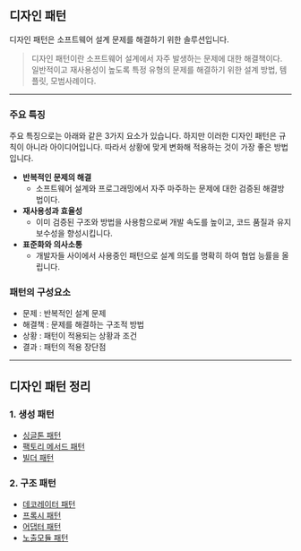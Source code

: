 ## 디자인 패턴

디자인 패턴은 소프트웨어 설계 문제를 해결하기 위한 솔루션입니다.

> 디자인 패턴이란 소프트웨어 설계에서 자주 발생하는 문제에 대한 해결책이다.
> 일반적이고 재사용성이 높도록 특정 유형의 문제를 해결하기 위한 설계 방법, 템플릿, 모범사례이다.

---

### 주요 특징

주요 특징으로는 아래와 같은 3가지 요소가 있습니다. 하지만 이러한 디자인 패턴은 규칙이 아니라 아이디어입니다. 따라서 상황에 맞게 변화해 적용하는 것이 가장 좋은 방법입니다.

- **반복적인 문제의 해결**
  - 소프트웨어 설계와 프로그래밍에서 자주 마주하는 문제에 대한 검증된 해결방법이다.
- **재사용성과 효율성**
  - 이미 검증된 구조와 방법을 사용함으로써 개발 속도를 높이고, 코드 품질과 유지보수성을 향성시킵니다.
- **표준화와 의사소통**
  - 개발자들 사이에서 사용중인 패턴으로 설계 의도를 명확히 하여 협업 능률을 올립니다.

### 패턴의 구성요소

- 문제 : 반복적인 설계 문제
- 해결책 : 문제를 해결하는 구조적 방법
- 상황 : 패턴이 적용되는 상황과 조건
- 결과 : 패턴의 적용 장단점

---

## 디자인 패턴 정리

### 1. 생성 패턴

- [싱글톤 패턴](/0.스터디%20내용%20정리/병민/1.%20디자인%20패턴/생성패턴/싱글톤.md)
- [팩토리 메서드 패턴](/0.스터디%20내용%20정리/병민/1.%20디자인%20패턴/생성패턴/팩토리메서드.md)
- [빌더 패턴](/0.스터디%20내용%20정리/병민/1.%20디자인%20패턴/생성패턴/빌더패턴.md)

### 2. 구조 패턴

- [데코레이터 패턴](/0.스터디%20내용%20정리/병민/1.%20디자인%20패턴/구조패턴/데코레이터.md)
- [프록시 패턴](/0.스터디%20내용%20정리/병민/1.%20디자인%20패턴/구조패턴/프록시.md)
- [어댑터 패턴](/0.스터디%20내용%20정리/병민/1.%20디자인%20패턴/구조패턴/어댑터.md)
- [노출모듈 패턴](/0.스터디%20내용%20정리/병민/1.%20디자인%20패턴/구조패턴/노출모듈.md)
